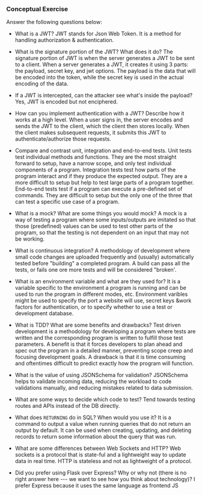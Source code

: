 ### Conceptual Exercise

Answer the following questions below:

- What is a JWT?
JWT stands for Json Web Token. It is a method for handling authorization & authentication.  

- What is the signature portion of the JWT?  What does it do?
The signature portion of JWT is when the server generates a JWT to be sent to a client. When a server generates a JWT, it creates it using 3 parts: the payload, secret key, and jwt options. The payload is the data that will be encoded into the token, while the secret key is used in the actual encoding of the data.

- If a JWT is intercepted, can the attacker see what's inside the payload?
Yes, JWT is encoded but not enciphered.

- How can you implement authentication with a JWT?  Describe how it works at a high level.
When a user signs in, the server encodes and sends the JWT to the client, which the client then stores locally. When the client makes subsequent requests, it submits this JWT to authenticate/authorize those requests.

- Compare and contrast unit, integration and end-to-end tests.
Unit tests test individual methods and functions. They are the most straight forward to setup, have a narrow scope, and only test individual components of a program.
Integration tests test how parts of the program interact and if they produce the expected output. They are a more difficult to setup but help to test large parts of a program together.
End-to-end tests test if a program can execute a pre-defined set of commands. They are difficult to setup but the only one of the three that can test a specific use case of a program.

- What is a mock? What are some things you would mock?
A mock is a way of testing a program where some inputs/outputs are imitated so that those (predefined) values can be used to test other parts of the program, so that the testing is not dependent on an input that may not be working.

- What is continuous integration?
A methodology of development where small code changes are uploaded frequently and (usually) automatically tested before "building" a completed program. A build can pass all the tests, or fails one ore more tests and will be considered "broken'.

- What is an environment variable and what are they used for?
It is a variable specific to the environment a program is running and can be used to run the program in different modes, etc. Environment varibles might be used to specify the port a website will use, secret keys &work factors  for authentication, or to specify whether to use a test or development database.

- What is TDD? What are some benefits and drawbacks?
Test driven development is a methodology for developing a program where tests are written and the corresponding program is written to fulfill those test parameters. A benefit is that it forces developers to plan ahead and spec out the program in a detailed manner, preventing scope creep and focusing development goals. A drawback is that it is time consuming and oftentimes difficult to predict exactly how the program will function.

- What is the value of using JSONSchema for validation?
JSONSchema helps to validate incoming data, reducing the workload to code validations manually, and reducing mistakes related to data submission.

- What are some ways to decide which code to test?
Tend towards testing routes and APIs instead of the DB directly.

- What does `RETURNING` do in SQL? When would you use it?
It is a command to output a value when running queries that do not return an output by default. It can be used when creating, updating, and deleting records to return some information about the query that was run.

- What are some differences between Web Sockets and HTTP?
Web sockets is a protocol that is state-ful and a lightweight way to update data in real time. HTTP is stateless and not as lightweight of a protocol.

- Did you prefer using Flask over Express? Why or why not (there is no right
  answer here --- we want to see how you think about technology)?
I prefer Express because it uses the same language as frontend JS